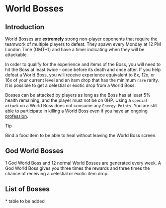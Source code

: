 # World Bosses

## Introduction

World Bosses are **extremely** strong non-player opponents that require the teamwork of multiple players to defeat. They spawn every Monday at 12 PM London Time (GMT+1) and have a timer indicating when they will be attackable.

In order to qualify for the experience and items of the Boss, you will need to hit the Boss at least twice - once before its death and once after. If you help defeat a World Boss, you will receive experience equivalent to 8x, 12x, or 16x of your current level and an item drop that has the minimum `rare` rarity. It is possible to get a celestial or exotic drop from a World Boss.

Bosses can be attacked by players as long as the Boss has at least 5% health remaining, and the player must not be on 0HP. Using a `special attack` on a World Boss does not consume any `Energy Points`. You are still able to participate in killing a World Boss even if you have an ongoing [profession][1].

> [!TIP]
> Bind a food item to be able to heal without leaving the World Boss screen.

## God World Bosses

1 God World Boss and 12 normal World Bosses are generated every week. A God World Boss gives you three times the rewards and three times the chance of receiving a celestial or exotic item drop.

## List of Bosses

\* table to be added

[1]: /character/professions
